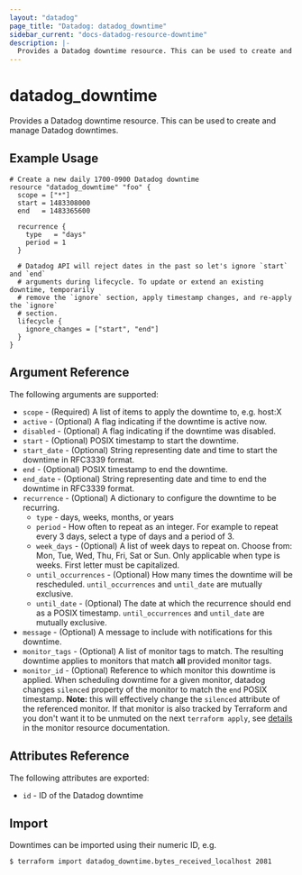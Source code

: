 ```yaml
---
layout: "datadog"
page_title: "Datadog: datadog_downtime"
sidebar_current: "docs-datadog-resource-downtime"
description: |-
  Provides a Datadog downtime resource. This can be used to create and manage downtimes.
---
```


# datadog_downtime

Provides a Datadog downtime resource. This can be used to create and manage Datadog downtimes.

## Example Usage

```hcl
# Create a new daily 1700-0900 Datadog downtime
resource "datadog_downtime" "foo" {
  scope = ["*"]
  start = 1483308000
  end   = 1483365600

  recurrence {
    type   = "days"
    period = 1
  }

  # Datadog API will reject dates in the past so let's ignore `start` and `end`
  # arguments during lifecycle. To update or extend an existing downtime, temporarily
  # remove the `ignore` section, apply timestamp changes, and re-apply the `ignore`
  # section.
  lifecycle {
    ignore_changes = ["start", "end"]
  }
}
```

## Argument Reference

The following arguments are supported:

* `scope` - (Required) A list of items to apply the downtime to, e.g. host:X
* `active` - (Optional) A flag indicating if the downtime is active now.
* `disabled` - (Optional) A flag indicating if the downtime was disabled.
* `start` - (Optional) POSIX timestamp to start the downtime.
* `start_date` - (Optional) String representing date and time to start the downtime in RFC3339 format.
* `end` - (Optional) POSIX timestamp to end the downtime.
* `end_date` - (Optional) String representing date and time to end the downtime in RFC3339 format.
* `recurrence` - (Optional) A dictionary to configure the downtime to be recurring.
    * `type` - days, weeks, months, or years
    * `period` - How often to repeat as an integer. For example to repeat every 3 days, select a type of days and a period of 3.
    * `week_days` - (Optional) A list of week days to repeat on. Choose from: Mon, Tue, Wed, Thu, Fri, Sat or Sun. Only applicable when type is weeks. First letter must be capitalized.
    * `until_occurrences` - (Optional) How many times the downtime will be rescheduled. `until_occurrences` and `until_date` are mutually exclusive.
    * `until_date` - (Optional) The date at which the recurrence should end as a POSIX timestamp. `until_occurrences` and `until_date` are mutually exclusive.
* `message` - (Optional) A message to include with notifications for this downtime.
* `monitor_tags` - (Optional) A list of monitor tags to match. The resulting downtime applies to monitors that match **all** provided monitor tags.
* `monitor_id` - (Optional) Reference to which monitor this downtime is applied. When scheduling downtime for a given monitor, datadog changes `silenced` property of the monitor to match the `end` POSIX timestamp. **Note:** this will effectively change the `silenced` attribute of the referenced monitor. If that monitor is also tracked by Terraform and you don't want it to be unmuted on the next `terraform apply`, see [details](/docs/providers/datadog/r/monitor.html#silencing-by-hand-and-by-downtimes) in the monitor resource documentation.

## Attributes Reference

The following attributes are exported:

* `id` - ID of the Datadog downtime

## Import

Downtimes can be imported using their numeric ID, e.g.

```
$ terraform import datadog_downtime.bytes_received_localhost 2081
```
